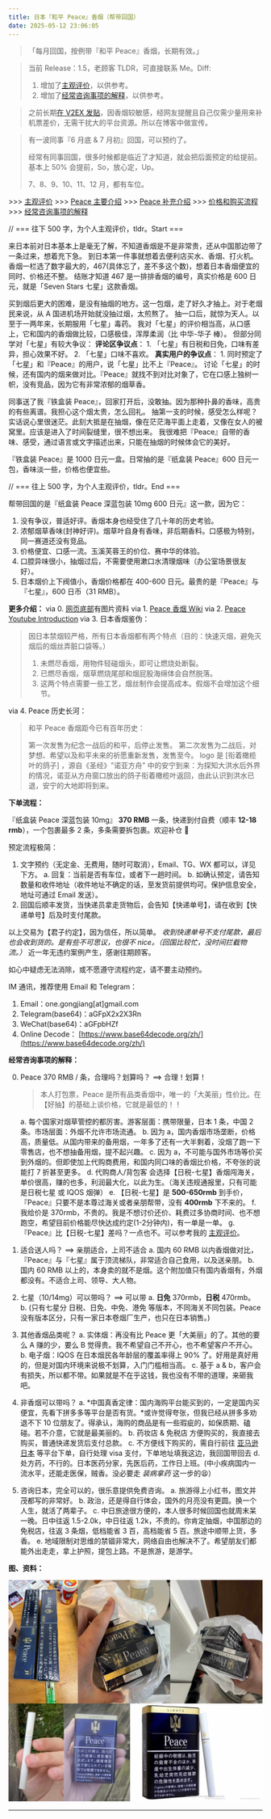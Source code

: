 ```yaml
---
title: 日本『和平 Peace』香烟（帮带回国）
date: 2025-05-12 23:06:05
---
```


> 「每月回国，按例带『和平 Peace』香烟，长期有效。」

> 当前 Release：1.5，老顾客 TLDR，可直接联系 Me。Diff:
>
> 1. 增加了[主观评价](#mark1)，以供参考。
> 2. 增加了[经常咨询事项的解释](#mark5)，以供参考。

> 之前长期[在 V2EX 发贴](https://www.v2ex.com/t/1130849)，因香烟较敏感，经网友提醒且自己仅需少量用来补机票差价，无需干扰大的平台资源。所以在博客中做宣传。

> 有一波同事『6 月底 & 7 月初』回国，可以预约了。
>
> 经常有同事回国，很多时候都是临近了才知道，就会把后面预定的给提前。基本上 50% 会提前，So，放心定，Up。
>
> 7、8、9、10、11、12 月，都有车位。

\>>> [主观评价](#mark1)
\>>> [Peace 主要介绍](#mark2)
\>>> [Peace 补充介绍](#mark3)
\>>> [价格和购买流程](#mark4)
\>>> [经常咨询事项的解释](#mark5)

<a id="mark1"></a>
// === 往下 500 字，为个人主观评价，tldr。Start ===

来日本前对日本基本上是毫无了解，不知道香烟是不是非常贵，还从中国那边带了一条过来，想着充下急。
到日本第一件事就想着去便利店买水、香烟、打火机。香烟一栏选了数字最大的，467(具体忘了，差不多这个数)，想着日本香烟便宜的同时、价格还不整。
结账才知道 467 是一排排香烟的编号，真实价格是 600 日元，就是「Seven Stars 七星」这款香烟。

买到烟后更大的困难，是没有抽烟的地方。这一包烟，走了好久才抽上。对于老烟民来说，从 A 国进机场开始就没抽过烟，太煎熬了。
抽一口后，就惊为天人。以至于一两年来，长期服用「七星」毒药。
我对「七星」的评价相当高，从口感上，它和国内的香烟做比较，口感极佳，浑厚柔润（比 中华-华子 棒）。
但部分同学对「七星」有较大争议：
**评论区争议点**： 1. 「七星」有日税和日免，口味有差异，担心效果不好。 2. 「七星」口味不喜欢。
**真实用户的争议点**： 1. 同时预定了「七星」和『Peace』的用户，说「七星」比不上『Peace』。
讨论「七星」的时候，还有国内的烟来做对比。『Peace』就找不到对比对象了，它在口感上独树一帜，没有竞品，因为它有非常浓郁的烟草香。

同事送了我『铁盒装 Peace』，回家打开后，没敢抽。因为那种扑鼻的香味，高贵的有些离谱。我担心这个烟太贵，怎么回礼。
抽第一支的时候，感受怎么样呢？实话说心里很迷茫。此刻大抵是在抽烟，像在茫茫海平面上走着，又像在女人的被窝里。应该是进入了时间裂缝里，很不想出来。
我很难把『Peace』自带的香味、感受，通过语言或文字描述出来，只能在抽烟的时候体会它的美好。

『铁盒装 Peace』是 1000 日元一盒。日常抽的是『纸盒装 Peace』600 日元一包，香味淡一些，价格也便宜些。

// === 往上 500 字，为个人主观评价，tldr。End ===

<a id="mark2"></a>
帮带回国的是『纸盒装 Peace 深蓝包装 10mg 600 日元』这一款，因为它：

1. 没有争议，普适好评。香烟本身也经受住了几十年的历史考验。
2. 浓郁烟草香味(封神好评)。烟草叶自身有香味，非后期香料。口感极为特别，同一赛道还没有竞品。
3. 价格便宜、口感一流。玉溪芙蓉王的价位、赛中华的体验。
4. 口腔异味很小，抽烟过后，不需要使用漱口水清理烟味（办公室场景很友好）。
5. 日本烟价上下阀值小，香烟价格都在 400-600 日元。最贵的是『Peace』与『七星』，600 日币（31 RMB）。

<a id="mark3"></a>
**更多介绍：**
via 0. [网页底部](#mark6)有图片资料
via 1. [Peace 香烟 Wiki](<https://en.wikipedia.org/wiki/Peace_(cigarette)>)
via 2. [Peace Youtube Introduction](https://www.youtube.com/watch?v=tpA0kDuZ7RI)
via 3. 日本香烟鉴伪：

> 因日本禁烟较严格，所有日本香烟都有两个特点（目的：快速灭烟，避免灭烟后的烟丝弄脏口袋等。）
>
> 1.  未燃尽香烟，用物件轻碰烟头，即可让燃烧处断裂。
> 2.  已燃尽香烟，烟草燃烧尾部和烟屁股海绵体会自然脱落。
> 3.  这两个特点需要一些工艺，烟丝制作会提高成本。假烟不会增加这个细节。

via 4. Peace 历史长河：

> 和平 Peace 香烟距今已有百年历史：
>
> 第一次发售为纪念一战后的和平，后停止发售。
> 第二次发售为二战后，对梦想、希望以及和平未来的祈愿重新发售，发售至今。
> logo 是 [衔着橄榄叶的鸽子] ，源自《圣经》"诺亚方舟" 中的安宁到来：为探知大洪水后外界的情况，诺亚从方舟窗口放出的鸽子衔着橄榄叶返回，由此认识到洪水已退，安宁的大地即将到来。

<a id="mark4"></a>
**下单流程：**

『纸盒装 Peace 深蓝包装 10mg』 **370 RMB** 一条，快递到付自费（顺丰 **12-18 rmb**），一个包裹最多 2 条，多条需要拆包裹。欢迎补仓 🌹

预定流程极简：

1. 文字预约（无定金、无费用，随时可取消），Email、TG、WX 都可以，详见下方。
   a. 回复：当前是否有车位，或者下一趟时间。
   b. 如确认预定，请告知数量和收件地址（收件地址不确定的话，至发货前提供均可。保护信息安全，地址可通过 Email 发送）。
2. 回国后顺丰发货，当快递员拿走货物后，会告知【快递单号】，请在收到【快递单号】后及时支付尾款。

以上交易为【君子约定】，因为信任，所以简单。
_收到快递单号不支付尾款，最后也会收到货的。是有些不可思议，也很不 nice。（回国比较忙，没时间拦截物流。）_
近一年无违约案例产生，感谢往期顾客。

如心中疑虑无法消除，或不愿遵守流程约定，请不要主动预约。

IM 通讯，推荐使用 Email 和 Telegram：

1.  Email：one.gongjiang[at]gmail.com
2.  Telegram(base64)：aGFpX2x2X3Rn
3.  WeChat(base64)：aGFpbHZf
4.  Online Decode： [https://www.base64decode.org/zh/](https://www.base64decode.org/zh/)

<a id="mark5"></a>
**经常咨询事项的解释：**

0. Peace 370 RMB / 条，合理吗？划算吗？ ==> 合理！划算！

   > 本人打包票，Peace 是所有品类香烟中，唯一的「大美丽」性价比。在【好抽】的基础上谈价格，它就是最低的！！

   a. 每个国家对烟草管控的都厉害。游客层面：携带限量，日本 1 条，中国 2 条。市场层面：外烟不允许市场流通。
   b. 因为 a，国内香烟市场垄断，价格高，质量低。从国内带来的备用烟，一年多了还有一大半剩着，没烟了跑一下零售店，也不想抽备用烟，提不起兴趣。
   c. 因为 a，不可能与国外市场等价买到外烟的。但即使加上代购商费用，和国内同口味的香烟比价格，不夸张的说能打 7 折甚至更多。
   d. 代购商人/背包客 会选择【日税-七星】香烟闯海关，单价很高，赚的也多，利润最大化，以此为生。（海关违规通报里，只有可能是日税七星 或 IQOS 烟弹）
   e. 【日税-七星】是 **500-650rmb** 到手价，『Peace』只要不是本尊过海关或者亲朋帮带，没有 **400rmb** 下不来的。
   f. 我给价是 370rmb，不贵的。我是不想讨价还价、耗费过多协商时间、也不想跑空，希望目前价格能尽快达成约定(1-2分钟内)，有一单是一单。
   g. 『Peace』比【日税-七星】差吗？一点也不。可以参考我的 [主观评价](#mark1)。

1. 适合送人吗？ ==> 亲朋适合，上司不适合
   a. 国内 60 RMB 以内香烟做对比，『Peace』与『七星』属于顶流梯队，非常适合自己食用，以及送亲朋。
   b. 国内 60 RMB 以上的，本身卖的就不是烟。这个附加值只有国内香烟有，外烟都没有。不适合上司、领导、大人物。
2. 七星（10/14mg）可以带吗？ ==> 可以带
   a. **日免** 370rmb，**日税** 470rmb。
   b. (只有七星分 日税、日免、中免、港免 等版本，不同海关不同包装。Peace 没有版本区分，只有一家日本卷烟厂生产，也只在日本销售。)
3. 其他香烟品类呢？
   a. 实体烟：再没有比 Peace 更「大美丽」的了。其他的要么 A 赚的少，要么 B 觉得贵。我不希望自己不开心，也不希望客户不开心。
   b. 电子烟：IQOS 在日本烟民各年龄层的覆盖率得上 90% 了。好用是真好用的，但是对国内环境来说极不划算，入门门槛相当高。
   c. 基于 a & b，客户会有损失，所以都不带。如果就是不在乎这钱，我也没有不带的道理，来砸我吧。

4. 非香烟可以带吗？
   a. *中国真香定律：国内海购平台能买到的，一定是国内买便宜，先看下拼多多等平台是否有货。*或许觉得夸张，但我已经从拼多多劝退不下 10 位朋友了。得承认，海购的商品是有一些瑕疵的，如保质期、磕碰。若不介意，它就是最美丽的。
   b. 药妆店 & 免税店 方便购买的，我直接去购买，普通快递发货后支付总款。
   c. 不方便线下购买的，需自行前往 [亚马逊日本](https://www.amazon.co.jp) 等平台下单，自行处理 visa 支付，下单地址填我这边，我回国带回去
   d. 处方药，不行的。日本医药分家，先医后药，工作日上班。(中小疾病国内一流水平，还能走医保，贼香。没必要走 _装病拿药_ 这一步的😫）
5. 咨询日本，完全可以的，很乐意提供免费咨询。
   a. 旅游得上小红书，图文并茂都写的非常好。
   b. 政治，还是得自行体会，国外的月亮没有更圆。换一个人生，就活了两辈子。
   c. 中日旅途很方便的，本人很多时候回国也就周末呆一晚。日中往返 1.5-2.0k，中日往返 1.2k，不贵的。你肯定抽烟，中国那边的免税店，往返 3 条烟，低档能省 3 百，高档能省 5 百。旅途中顺带上货，多香。
   e. 地域限制对思维的禁锢非常大，网络自由也解决不了。希望朋友们都能外出走走，拿上护照，提包上路。不是旅游，是游学。

<a id="mark6"></a>
**图、资料：**

![Peace 香烟](https://raw.githubusercontent.com/yigegongjiang/image_space/main/blog_img/20250510141818086.jpg)

---
